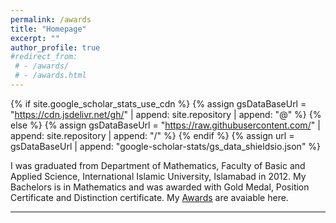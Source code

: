 ```yaml
---
permalink: /awards
title: "Homepage"
excerpt: ""
author_profile: true
#redirect_from: 
 # - /awards/
 # - /awards.html
---
```


{% if site.google_scholar_stats_use_cdn %}
{% assign gsDataBaseUrl = "https://cdn.jsdelivr.net/gh/" | append: site.repository | append: "@" %}
{% else %}
{% assign gsDataBaseUrl = "https://raw.githubusercontent.com/" | append: site.repository | append: "/" %}
{% endif %}
{% assign url = gsDataBaseUrl | append: "google-scholar-stats/gs_data_shieldsio.json" %}

<span class='anchor' id='about-me'></span>


I was graduated from Department of Mathematics, Faculty of Basic and Applied Science, International Islamic University, Islamabad in 2012. My Bachelors is in Mathematics and was awarded with Gold Medal, Position Certificate and Distinction certificate. My [Awards](/files/Awards.pdf) are avaiable here.
 
---
